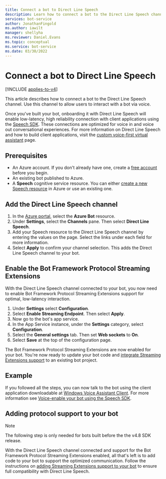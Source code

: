 ```yaml
---
title: Connect a bot to Direct Line Speech
description: Learn how to connect a bot to the Direct Line Speech channel for user's voice interaction with high reliability and low-latency.
services: bot-service
author: JonathanFingold
ms.author: iawilt
manager: shellyha
ms.reviewer: Daniel.Evans
ms.topic: conceptual
ms.service: bot-service
ms.date: 03/30/2022
---
```


# Connect a bot to Direct Line Speech

[!INCLUDE [applies-to-v4](includes/applies-to-v4-current.md)]

This article describes how to connect a bot to the Direct Line Speech channel. Use this channel to allow users to interact with a bot via voice.

Once you've built your bot, onboarding it with Direct Line Speech will enable low-latency, high reliability connection with client applications using the [Speech SDK](/azure/cognitive-services/speech-service/). These connections are optimized for voice in and voice out conversational experiences. For more information on Direct Line Speech and how to build client applications, visit the [custom voice-first virtual assistant](/azure/cognitive-services/Speech-Service/voice-assistants) page.

## Prerequisites

- An Azure account. If you don't already have one, create a [free account](https://azure.microsoft.com/free/?WT.mc_id=A261C142F) before you begin.
- An existing bot published to Azure.
- A **Speech** cognitive service resource. You can either [create a new Speech resource](https://ms.portal.azure.com/#create/Microsoft.CognitiveServicesSpeechServices) in Azure or use an existing one.

## Add the Direct Line Speech channel

1. In the [Azure portal](https://portal.azure.com), select the **Azure Bot** resource.
1. Under **Settings**, select the **Channels** pane. Then select **Direct Line Speech**.
1. Add your Speech resource to the Direct Line Speech channel by entering the values on the page. Select the links under each field for more information.
1. Select **Apply** to confirm your channel selection. This adds the Direct Line Speech channel to your bot.

## Enable the Bot Framework Protocol Streaming Extensions

With the Direct Line Speech channel connected to your bot, you now need to enable Bot Framework Protocol Streaming Extensions support for optimal, low-latency interaction.

1. Under **Settings** select **Configuration**.
1. Select **Enable Streaming Endpoint**. Then select **Apply**.
1. Now go to the bot's app service.
1. In the App Service instance, under the **Settings** category, select **Configuration**.
1. Select the **General settings** tab. Then set **Web sockets** to **On**.
1. Select **Save** at the top of the configuration page.

The Bot Framework Protocol Streaming Extensions are now enabled for your bot. You're now ready to update your bot code and [integrate Streaming Extensions support](directline-speech-bot.md) to an existing bot project.

## Example

If you followed all the steps, you can now talk to the bot using the client application downloadable at [Windows Voice Assistant Client](https://github.com/Azure-Samples/Cognitive-Services-Voice-Assistant/blob/master/clients/csharp-wpf/README.md#windows-voice-assistant-client). For more information see [Voice-enable your bot using the Speech SDK](/azure/cognitive-services/speech-service/tutorial-voice-enable-your-bot-speech-sdk).

## Adding protocol support to your bot

> [!NOTE]
> The following step is only needed for bots built before the the v4.8 SDK release.

With the Direct Line Speech channel connected and support for the Bot Framework Protocol Streaming Extensions enabled, all that's left is to add code to your bot to support the optimized communication. Follow the instructions on [adding Streaming Extensions support to your bot](directline-speech-bot.md) to ensure full compatibility with Direct Line Speech.
